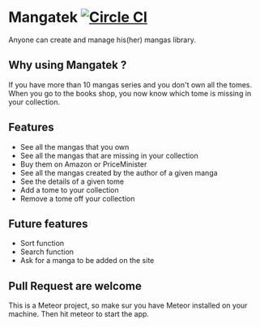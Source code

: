 # Mangatek [![Circle CI](https://circleci.com/gh/dexterneo/mangatek.svg?style=svg)](https://circleci.com/gh/dexterneo/mangatek)

Anyone can create and manage his(her) mangas library.

## Why using Mangatek ?

If you have more than 10 mangas series and you don't own all the tomes.
When you go to the books shop, you now know which tome is missing in your collection.

## Features

* See all the mangas that you own
* See all the mangas that are missing in your collection
* Buy them on Amazon or PriceMinister
* See all the mangas created by the author of a given manga
* See the details of a given tome
* Add a tome to your collection
* Remove a tome off your collection

## Future features

* Sort function
* Search function
* Ask for a manga to be added on the site

## Pull Request are welcome

This is a Meteor project, so make sur you have Meteor installed on your machine.
Then hit meteor to start the app.
